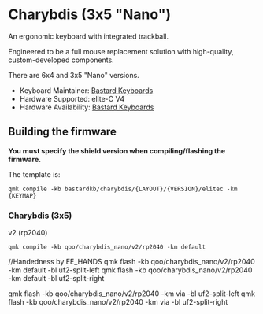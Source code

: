 # Charybdis (3x5 "Nano")

An ergonomic keyboard with integrated trackball.

Engineered to be a full mouse replacement solution with high-quality, custom-developed components.

There are 6x4 and 3x5 "Nano" versions.

- Keyboard Maintainer: [Bastard Keyboards](https://github.com/Bastardkb)
- Hardware Supported: elite-C V4
- Hardware Availability: [Bastard Keyboards](https://bastardkb.com)

## Building the firmware

**You must specify the shield version when compiling/flashing the firmware.**

The template is:

```shell
qmk compile -kb bastardkb/charybdis/{LAYOUT}/{VERSION}/elitec -km {KEYMAP}
```

### Charybdis (3x5)

v2 (rp2040)

```shell
qmk compile -kb qoo/charybdis_nano/v2/rp2040 -km default
```

//Handedness by EE_HANDS
qmk flash -kb qoo/charybdis_nano/v2/rp2040 -km default -bl uf2-split-left
qmk flash -kb qoo/charybdis_nano/v2/rp2040 -km default -bl uf2-split-right

qmk flash -kb qoo/charybdis_nano/v2/rp2040 -km via -bl uf2-split-left
qmk flash -kb qoo/charybdis_nano/v2/rp2040 -km via -bl uf2-split-right
